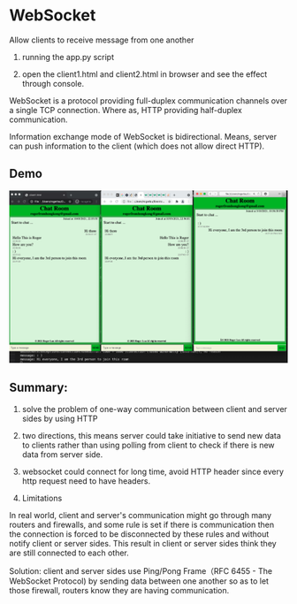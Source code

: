 # WebSocket
Allow clients to receive message from one another

1. running the app.py script

2. open the client1.html and client2.html in browser and see the effect through console. 



WebSocket is a protocol providing full-duplex communication channels over a single TCP connection. Where as, HTTP providing half-duplex communication.

Information exchange mode of WebSocket is bidirectional. Means, server can push information to the client (which does not allow direct HTTP).

## Demo
![alt text](chat_room2.png "chat history")

## Summary:
1. solve the problem of one-way communication between client and server sides by using HTTP

2. two directions, this means server could take initiative to send new data to clients rather than using polling from client to check if there is new data from server side.

3. websocket could connect for long time, avoid HTTP header since every http request need to have headers.

4. Limitations

In real world, client and server's communication might go through many routers and firewalls, and some rule is set if there is communication then the connection is forced to be disconnected by these rules and without notify client or server sides. This result in client or server sides think they are still connected to each other.  

Solution: 
client and server sides use Ping/Pong Frame（RFC 6455 - The WebSocket Protocol) by sending data between one another so as to let those firewall, routers know they are having communication.
